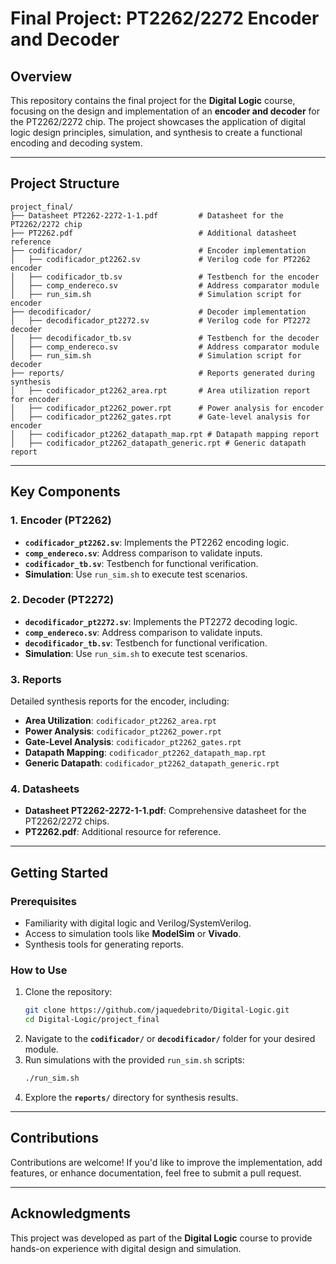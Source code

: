 # Final Project: PT2262/2272 Encoder and Decoder

## Overview

This repository contains the final project for the **Digital Logic** course, focusing on the design and implementation of an **encoder and decoder** for the PT2262/2272 chip. The project showcases the application of digital logic design principles, simulation, and synthesis to create a functional encoding and decoding system.

---

## Project Structure

```
project_final/
├── Datasheet PT2262-2272-1-1.pdf         # Datasheet for the PT2262/2272 chip
├── PT2262.pdf                            # Additional datasheet reference
├── codificador/                          # Encoder implementation
│   ├── codificador_pt2262.sv             # Verilog code for PT2262 encoder
│   ├── codificador_tb.sv                 # Testbench for the encoder
│   ├── comp_endereco.sv                  # Address comparator module
│   ├── run_sim.sh                        # Simulation script for encoder
├── decodificador/                        # Decoder implementation
│   ├── decodificador_pt2272.sv           # Verilog code for PT2272 decoder
│   ├── decodificador_tb.sv               # Testbench for the decoder
│   ├── comp_endereco.sv                  # Address comparator module
│   ├── run_sim.sh                        # Simulation script for decoder
├── reports/                              # Reports generated during synthesis
│   ├── codificador_pt2262_area.rpt       # Area utilization report for encoder
│   ├── codificador_pt2262_power.rpt      # Power analysis for encoder
│   ├── codificador_pt2262_gates.rpt      # Gate-level analysis for encoder
│   ├── codificador_pt2262_datapath_map.rpt # Datapath mapping report
│   ├── codificador_pt2262_datapath_generic.rpt # Generic datapath report
```

---

## Key Components

### 1. Encoder (PT2262)
- **`codificador_pt2262.sv`**: Implements the PT2262 encoding logic.
- **`comp_endereco.sv`**: Address comparison to validate inputs.
- **`codificador_tb.sv`**: Testbench for functional verification.
- **Simulation**: Use `run_sim.sh` to execute test scenarios.

### 2. Decoder (PT2272)
- **`decodificador_pt2272.sv`**: Implements the PT2272 decoding logic.
- **`comp_endereco.sv`**: Address comparison to validate inputs.
- **`decodificador_tb.sv`**: Testbench for functional verification.
- **Simulation**: Use `run_sim.sh` to execute test scenarios.

### 3. Reports
Detailed synthesis reports for the encoder, including:
- **Area Utilization**: `codificador_pt2262_area.rpt`
- **Power Analysis**: `codificador_pt2262_power.rpt`
- **Gate-Level Analysis**: `codificador_pt2262_gates.rpt`
- **Datapath Mapping**: `codificador_pt2262_datapath_map.rpt`
- **Generic Datapath**: `codificador_pt2262_datapath_generic.rpt`

### 4. Datasheets
- **Datasheet PT2262-2272-1-1.pdf**: Comprehensive datasheet for the PT2262/2272 chips.
- **PT2262.pdf**: Additional resource for reference.

---

## Getting Started

### Prerequisites
- Familiarity with digital logic and Verilog/SystemVerilog.
- Access to simulation tools like **ModelSim** or **Vivado**.
- Synthesis tools for generating reports.

### How to Use
1. Clone the repository:
   ```bash
   git clone https://github.com/jaquedebrito/Digital-Logic.git
   cd Digital-Logic/project_final
   ```
2. Navigate to the **`codificador/`** or **`decodificador/`** folder for your desired module.
3. Run simulations with the provided `run_sim.sh` scripts:
   ```bash
   ./run_sim.sh
   ```
4. Explore the **`reports/`** directory for synthesis results.

---

## Contributions

Contributions are welcome! If you'd like to improve the implementation, add features, or enhance documentation, feel free to submit a pull request.

---

## Acknowledgments

This project was developed as part of the **Digital Logic** course to provide hands-on experience with digital design and simulation.
